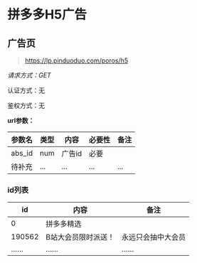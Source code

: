 # 拼多多H5广告

## 广告页

> https://lp.pinduoduo.com/poros/h5

*请求方式：GET*

认证方式：无

鉴权方式：无

**url参数：**

| 参数名 | 类型 | 内容   | 必要性 | 备注 |
| ------ | ---- | ------ | ------ | ---- |
| abs_id | num  | 广告id | 必要   |      |
| 待补充 | ...  | ...    | ...    | ...  |

### id列表
| id     | 内容                | 备注               |
| ------ | ------------------- | ------------------ |
| 0      | 拼多多精选          |                    |
| 190562 | B站大会员限时派送！ | 永远只会抽中大会员 |
| ……     | ……                  | ……                 |
